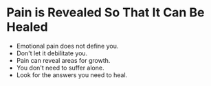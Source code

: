 # Pain is Revealed So That It Can Be Healed

- Emotional pain does not define you.
- Don't let it debilitate you.
- Pain can reveal areas for growth.
- You don't need to suffer alone.
- Look for the answers you need to heal.
